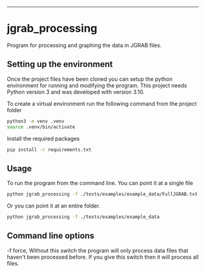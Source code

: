 ---
# jgrab_processing

Program for processing and graphing the data in JGRAB files.

## Setting up the environment

Once the project files have been cloned you can setup the python environment for running and modifying the program. This project needs Python version 3 and was developed with version 3.10.

To create a virtual environment run the following command from the project folder

```bash
python3 -m venv .venv
source .venv/bin/activate
```

Install the required packages

```bash
pip install -r requirements.txt
```

## Usage

To run the program from the command line. You can point it at a single file

```bash
python jgrab_processing -f ./tests/examples/example_data/FullJGRAB.txt
```

Or you can point it at an entire folder.

```bash
python jgrab_processing -f ./tests/examples/example_data
```

## Command line options
-f force, Without this switch the program will only process data files that haven't been processed before. If you give this switch then it will process all files.